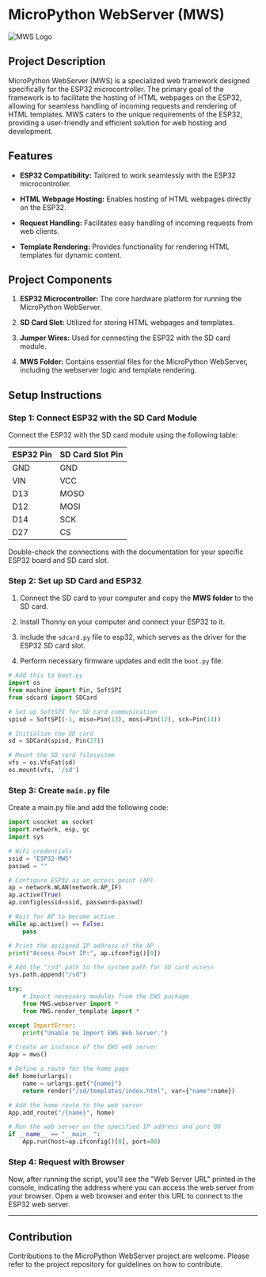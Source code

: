 # MicroPython WebServer (MWS)

![MWS Logo](https://github.com/NerdCodex/esp32-mws/assets/81899310/820cf4c9-2871-4c83-b78f-dc935618befa)

## Project Description

MicroPython WebServer (MWS) is a specialized web framework designed specifically for the ESP32 microcontroller. The primary goal of the framework is to facilitate the hosting of HTML webpages on the ESP32, allowing for seamless handling of incoming requests and rendering of HTML templates. MWS caters to the unique requirements of the ESP32, providing a user-friendly and efficient solution for web hosting and development.

## Features

- **ESP32 Compatibility:** Tailored to work seamlessly with the ESP32 microcontroller.
  
- **HTML Webpage Hosting:** Enables hosting of HTML webpages directly on the ESP32.

- **Request Handling:** Facilitates easy handling of incoming requests from web clients.

- **Template Rendering:** Provides functionality for rendering HTML templates for dynamic content.

## Project Components

1. **ESP32 Microcontroller:** The core hardware platform for running the MicroPython WebServer.

2. **SD Card Slot:** Utilized for storing HTML webpages and templates.

3. **Jumper Wires:** Used for connecting the ESP32 with the SD card module.

4. **MWS Folder:** Contains essential files for the MicroPython WebServer, including the webserver logic and template rendering.

## Setup Instructions

### Step 1: Connect ESP32 with the SD Card Module

Connect the ESP32 with the SD card module using the following table:

| ESP32 Pin | SD Card Slot Pin |
|-----------|-------------------|
| GND       | GND               |
| VIN       | VCC               |
| D13       | MOSO              |
| D12       | MOSI              |
| D14       | SCK               |
| D27       | CS                |

Double-check the connections with the documentation for your specific ESP32 board and SD card slot.

### Step 2: Set up SD Card and ESP32

1. Connect the SD card to your computer and copy the **MWS folder** to the SD card.

2. Install Thonny on your computer and connect your ESP32 to it.
   
3. Include the `sdcard.py` file to esp32, which serves as the driver for the ESP32 SD card slot.

4. Perform necessary firmware updates and edit the `boot.py` file:


```python
# Add this to boot.py
import os
from machine import Pin, SoftSPI
from sdcard import SDCard

# Set up SoftSPI for SD card communication
spisd = SoftSPI(-1, miso=Pin(13), mosi=Pin(12), sck=Pin(14))

# Initialize the SD card
sd = SDCard(spisd, Pin(27))

# Mount the SD card filesystem
vfs = os.VfsFat(sd)
os.mount(vfs, '/sd')
```
### Step 3: Create `main.py` file
Create a main.py file and add the following code:
```python
import usocket as socket
import network, esp, gc
import sys

# WiFi credentials
ssid = "ESP32-MWS"
passwd = ""

# Configure ESP32 as an access point (AP)
ap = network.WLAN(network.AP_IF)
ap.active(True)
ap.config(essid=ssid, password=passwd)

# Wait for AP to become active
while ap.active() == False:
    pass

# Print the assigned IP address of the AP
print("Access Point IP:", ap.ifconfig()[0])

# Add the "/sd" path to the system path for SD card access
sys.path.append("/sd")

try:
    # Import necessary modules from the EWS package
    from MWS.webserver import *
    from MWS.render_template import *

except ImportError:
    print("Unable to Import EWS Web Server.")

# Create an instance of the EWS web server
App = mws()

# Define a route for the home page
def home(urlargs):
    name = urlargs.get("{name}")
    return render("/sd/templates/index.html", var={"name":name})

# Add the home route to the web server
App.add_route("/{name}", home)

# Run the web server on the specified IP address and port 80
if __name__ == "__main__":
    App.run(host=ap.ifconfig()[0], port=80)
```
### Step 4: Request with Browser
Now, after running the script, you'll see the "Web Server URL" printed in the console, indicating the address where you can access the web server from your browser. Open a web browser and enter this URL to connect to the ESP32 web server.

-----------------------------------------------------------------------
## Contribution

Contributions to the MicroPython WebServer project are welcome. Please refer to the project repository for guidelines on how to contribute.
